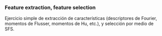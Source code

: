 ### Feature extraction, feature selection

Ejercicio simple de extracción de características (descriptores de Fourier, momentos de Flusser, momentos de Hu, etc.), y selección por medio de SFS.
